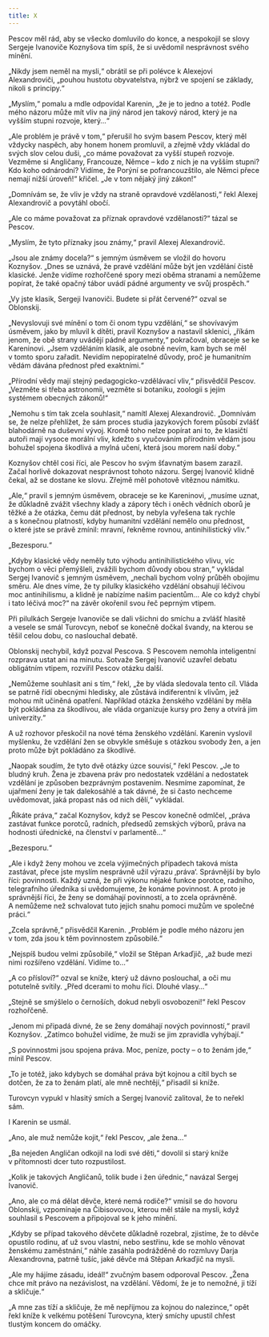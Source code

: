 ```yaml
---
title: X
---
```


Pescov měl rád, aby se všecko domluvilo do konce, a nespokojil se slovy Sergeje Ivanoviče Koznyšova tím spíš, že si uvědomil nesprávnost svého mínění.

„Nikdy jsem neměl na mysli,“ obrátil se při polévce k Alexejovi Alexandroviči, „pouhou hustotu obyvatelstva, nýbrž ve spojení se základy, nikoli s principy.“

„Myslím,“ pomalu a mdle odpovídal Karenin, „že je to jedno a totéž. Podle mého názoru může mít vliv na jiný národ jen takový národ, který je na vyšším stupni rozvoje, který…“

„Ale problém je právě v tom,“ přerušil ho svým basem Pescov, který měl vždycky naspěch, aby honem honem promluvil, a zřejmě vždy vkládal do svých slov celou duši, „co máme považovat za vyšší stupeň rozvoje. Vezměme si Angličany, Francouze, Němce – kdo z nich je na vyšším stupni? Kdo koho odnárodní? Vidíme, že Porýní se pofrancouzštilo, ale Němci přece nemají nižší úroveň!“ křičel. „Je v tom nějaký jiný zákon!“

„Domnívám se, že vliv je vždy na straně opravdové vzdělanosti,“ řekl Alexej Alexandrovič a povytáhl obočí.

„Ale co máme považovat za příznak opravdové vzdělanosti?“ tázal se Pescov.

„Myslím, že tyto příznaky jsou známy,“ pravil Alexej Alexandrovič.

„Jsou ale známy docela?“ s jemným úsměvem se vložil do hovoru Koznyšov. „Dnes se uznává, že pravé vzdělání může být jen vzdělání čistě klasické. Jenže vidíme rozhořčené spory mezi oběma stranami a nemůžeme popírat, že také opačný tábor uvádí pádné argumenty ve svůj prospěch.“

„Vy jste klasik, Sergeji Ivanoviči. Budete si přát červené?“ ozval se Oblonskij.

„Nevyslovuji své mínění o tom či onom typu vzdělání,“ se shovívavým úsměvem, jako by mluvil k dítěti, pravil Koznyšov a nastavil sklenici, „říkám jenom, že obě strany uvádějí pádné argumenty,“ pokračoval, obraceje se ke Kareninovi. „Jsem vzděláním klasik, ale osobně nevím, kam bych se měl v tomto sporu zařadit. Nevidím nepopiratelné důvody, proč je humanitním vědám dávána přednost před exaktními.“

„Přírodní vědy mají stejný pedagogicko-vzdělávací vliv,“ přisvědčil Pescov. „Vezměte si třeba astronomii, vezměte si botaniku, zoologii s jejím systémem obecných zákonů!“

„Nemohu s tím tak zcela souhlasit,“ namítl Alexej Alexandrovič. „Domnívám se, že nelze přehlížet, že sám proces studia jazykových forem působí zvlášť blahodárně na duševní vývoj. Kromě toho nelze popírat ani to, že klasičtí autoři mají vysoce morální vliv, kdežto s vyučováním přírodním vědám jsou bohužel spojena škodlivá a mylná učení, která jsou morem naší doby.“

Koznyšov chtěl cosi říci, ale Pescov ho svým šťavnatým basem zarazil. Začal horlivě dokazovat nesprávnost tohoto názoru. Sergej Ivanovič klidně čekal, až se dostane ke slovu. Zřejmě měl pohotově vítěznou námitku.

„Ale,“ pravil s jemným úsměvem, obraceje se ke Kareninovi, „musíme uznat, že důkladně zvážit všechny klady a zápory těch i oněch vědních oborů je těžké a že otázka, čemu dát přednost, by nebyla vyřešena tak rychle a s konečnou platností, kdyby humanitní vzdělání nemělo onu přednost, o které jste se právě zmínil: mravní, řekněme rovnou, antinihilistický vliv.“

„Bezesporu.“

„Kdyby klasické vědy neměly tuto výhodu antinihilistického vlivu, víc bychom o věci přemýšleli, zvážili bychom důvody obou stran,“ vykládal Sergej Ivanovič s jemným úsměvem, „nechali bychom volný průběh obojímu směru. Ale dnes víme, že ty pilulky klasického vzdělání obsahují léčivou moc antinihilismu, a klidně je nabízíme našim pacientům… Ale co když chybí i tato léčivá moc?“ na závěr okořenil svou řeč peprným vtipem.

Při pilulkách Sergeje Ivanoviče se dali všichni do smíchu a zvlášť hlasitě a vesele se smál Turovcyn, neboť se konečně dočkal švandy, na kterou se těšil celou dobu, co naslouchal debatě.

Oblonskij nechybil, když pozval Pescova. S Pescovem nemohla inteligentní rozprava ustat ani na minutu. Sotvaže Sergej Ivanovič uzavřel debatu obligátním vtipem, rozvířil Pescov otázku další.

„Nemůžeme souhlasit ani s tím,“ řekl, „že by vláda sledovala tento cíl. Vláda se patrně řídí obecnými hledisky, ale zůstává indiferentní k vlivům, jež mohou mít učiněná opatření. Například otázka ženského vzdělání by měla být pokládána za škodlivou, ale vláda organizuje kursy pro ženy a otvírá jim univerzity.“

A už rozhovor přeskočil na nové téma ženského vzdělání. Karenin vyslovil myšlenku, že vzdělání žen se obvykle směšuje s otázkou svobody žen, a jen proto může být pokládáno za škodlivé.

„Naopak soudím, že tyto dvě otázky úzce souvisí,“ řekl Pescov. „Je to bludný kruh. Žena je zbavena práv pro nedostatek vzdělání a nedostatek vzdělání je způsoben bezprávným postavením. Nesmíme zapomínat, že ujařmení ženy je tak dalekosáhlé a tak dávné, že si často nechceme uvědomovat, jaká propast nás od nich dělí,“ vykládal.

„Říkáte práva,“ začal Koznyšov, když se Pescov konečně odmlčel, „práva zastávat funkce porotců, radních, předsedů zemských výborů, práva na hodnosti úřednické, na členství v parlamentě…“

„Bezesporu.“

„Ale i když ženy mohou ve zcela výjimečných případech taková místa zastávat, přece jste myslím nesprávně užil výrazu ‚práva‘. Správnější by bylo říci: povinnosti. Každý uzná, že při výkonu nějaké funkce porotce, radního, telegrafního úředníka si uvědomujeme, že konáme povinnost. A proto je správnější říci, že ženy se domáhají povinností, a to zcela oprávněně. A nemůžeme než schvalovat tuto jejich snahu pomoci mužům ve společné práci.“

„Zcela správně,“ přisvědčil Karenin. „Problém je podle mého názoru jen v tom, zda jsou k těm povinnostem způsobilé.“

„Nejspíš budou velmi způsobilé,“ vložil se Stěpan Arkaďjič, „až bude mezi nimi rozšířeno vzdělání. Vidíme to…“

„A co přísloví?“ ozval se kníže, který už dávno poslouchal, a oči mu potutelně svítily. „Před dcerami to mohu říci. Dlouhé vlasy…“

„Stejně se smýšlelo o černoších, dokud nebyli osvobozeni!“ řekl Pescov rozhořčeně.

„Jenom mi připadá divné, že se ženy domáhají nových povinností,“ pravil Koznyšov. „Zatímco bohužel vidíme, že muži se jim zpravidla vyhýbají.“

„S povinnostmi jsou spojena práva. Moc, peníze, pocty – o to ženám jde,“ mínil Pescov.

„To je totéž, jako kdybych se domáhal práva být kojnou a cítil bych se dotčen, že za to ženám platí, ale mně nechtějí,“ přisadil si kníže.

Turovcyn vypukl v hlasitý smích a Sergej Ivanovič zalitoval, že to neřekl sám.

I Karenin se usmál.

„Ano, ale muž nemůže kojit,“ řekl Pescov, „ale žena…“

„Ba nejeden Angličan odkojil na lodi své děti,“ dovolil si starý kníže v přítomnosti dcer tuto rozpustilost.

„Kolik je takových Angličanů, tolik bude i žen úřednic,“ navázal Sergej Ivanovič.

„Ano, ale co má dělat děvče, které nemá rodiče?“ vmísil se do hovoru Oblonskij, vzpomínaje na Čibisovovou, kterou měl stále na mysli, když souhlasil s Pescovem a připojoval se k jeho mínění.

„Kdyby se případ takového děvčete důkladně rozebral, zjistíme, že to děvče opustilo rodinu, ať už svou vlastní, nebo sestřinu, kde se mohlo věnovat ženskému zaměstnání,“ náhle zasáhla podrážděně do rozmluvy Darja Alexandrovna, patrně tušíc, jaké děvče má Stěpan Arkaďjič na mysli.

„Ale my hájíme zásadu, ideál!“ zvučným basem odporoval Pescov. „Žena chce mít právo na nezávislost, na vzdělání. Vědomí, že je to nemožné, ji tíží a skličuje.“

„A mne zas tíží a skličuje, že mě nepřijmou za kojnou do nalezince,“ opět řekl kníže k velkému potěšení Turovcyna, který smíchy upustil chřest tlustým koncem do omáčky.
